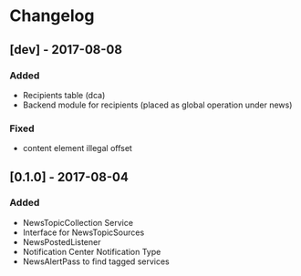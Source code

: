 # Changelog

## [dev] - 2017-08-08

### Added
* Recipients table (dca)
* Backend module for recipients (placed as global operation under news)

### Fixed
* content element illegal offset

## [0.1.0] - 2017-08-04

### Added
* NewsTopicCollection Service
* Interface for NewsTopicSources
* NewsPostedListener
* Notification Center Notification Type
* NewsAlertPass to find tagged services